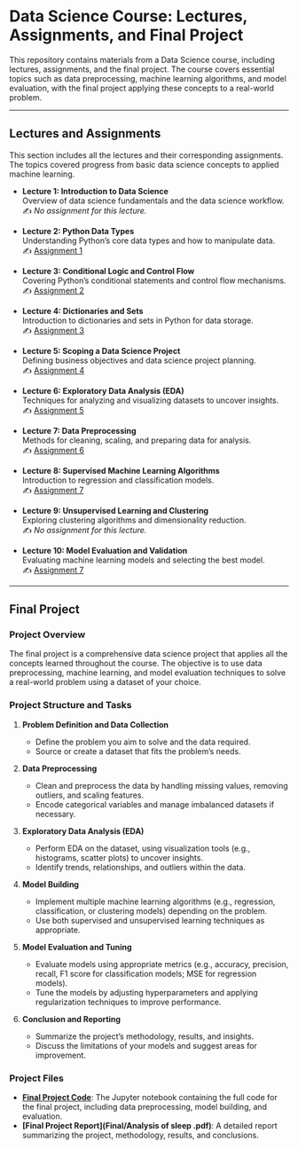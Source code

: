 # Data Science Course: Lectures, Assignments, and Final Project

This repository contains materials from a Data Science course, including lectures, assignments, and the final project. The course covers essential topics such as data preprocessing, machine learning algorithms, and model evaluation, with the final project applying these concepts to a real-world problem.

---

## **Lectures and Assignments**

This section includes all the lectures and their corresponding assignments. The topics covered progress from basic data science concepts to applied machine learning.

- **Lecture 1: Introduction to Data Science**  
  Overview of data science fundamentals and the data science workflow.  
  ✍️ *No assignment for this lecture.*

- **Lecture 2: Python Data Types**  
  Understanding Python’s core data types and how to manipulate data.  
  ✍️ [Assignment 1](./Assignment/Assignment1/assignment_1.ipynb)

- **Lecture 3: Conditional Logic and Control Flow**  
  Covering Python’s conditional statements and control flow mechanisms.  
  ✍️ [Assignment 2](./Assignment/Assignment2/assignment_2.ipynb)

- **Lecture 4: Dictionaries and Sets**  
  Introduction to dictionaries and sets in Python for data storage.  
  ✍️ [Assignment 3](./Assignment/Assignment3/assignment_3.ipynb)

- **Lecture 5: Scoping a Data Science Project**  
  Defining business objectives and data science project planning.  
  ✍️ [Assignment 4](./Assignment/Assignment4/assignment_4.ipynb)

- **Lecture 6: Exploratory Data Analysis (EDA)**  
  Techniques for analyzing and visualizing datasets to uncover insights.  
  ✍️ [Assignment 5](./Assignment/Assignment5/assignment_5.ipynb)

- **Lecture 7: Data Preprocessing**  
  Methods for cleaning, scaling, and preparing data for analysis.  
  ✍️ [Assignment 6](./Assignment/Assignment6/assignment_6.ipynb)

- **Lecture 8: Supervised Machine Learning Algorithms**  
  Introduction to regression and classification models.  
  ✍️ [Assignment 7](./Assignment/Assignment7/assignment_7.ipynb)

- **Lecture 9: Unsupervised Learning and Clustering**  
  Exploring clustering algorithms and dimensionality reduction.  
  ✍️ *No assignment for this lecture.*

- **Lecture 10: Model Evaluation and Validation**  
  Evaluating machine learning models and selecting the best model.  
  ✍️ [Assignment 7](./Assignment/Assignment7/assignment_7.ipynb)

---

## **Final Project**

### **Project Overview**

The final project is a comprehensive data science project that applies all the concepts learned throughout the course. The objective is to use data preprocessing, machine learning, and model evaluation techniques to solve a real-world problem using a dataset of your choice.

### **Project Structure and Tasks**

1. **Problem Definition and Data Collection**  
   - Define the problem you aim to solve and the data required.  
   - Source or create a dataset that fits the problem’s needs.

2. **Data Preprocessing**  
   - Clean and preprocess the data by handling missing values, removing outliers, and scaling features.
   - Encode categorical variables and manage imbalanced datasets if necessary.

3. **Exploratory Data Analysis (EDA)**  
   - Perform EDA on the dataset, using visualization tools (e.g., histograms, scatter plots) to uncover insights.
   - Identify trends, relationships, and outliers within the data.

4. **Model Building**  
   - Implement multiple machine learning algorithms (e.g., regression, classification, or clustering models) depending on the problem.  
   - Use both supervised and unsupervised learning techniques as appropriate.

5. **Model Evaluation and Tuning**  
   - Evaluate models using appropriate metrics (e.g., accuracy, precision, recall, F1 score for classification models; MSE for regression models).
   - Tune the models by adjusting hyperparameters and applying regularization techniques to improve performance.

6. **Conclusion and Reporting**  
   - Summarize the project’s methodology, results, and insights.
   - Discuss the limitations of your models and suggest areas for improvement.

### **Project Files**

- **[Final Project Code](Final/final.ipynb)**: The Jupyter notebook containing the full code for the final project, including data preprocessing, model building, and evaluation.
- **[Final Project Report](Final/Analysis of sleep .pdf)**: A detailed report summarizing the project, methodology, results, and conclusions.

